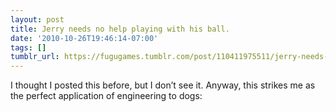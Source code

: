 ```yaml
---
layout: post
title: Jerry needs no help playing with his ball.
date: '2010-10-26T19:46:14-07:00'
tags: []
tumblr_url: https://fugugames.tumblr.com/post/110411975511/jerry-needs-no-help-playing-with-his-ball
---
```

I thought I posted this before, but I don’t see it. Anyway, this strikes me as the perfect application of engineering to dogs:

